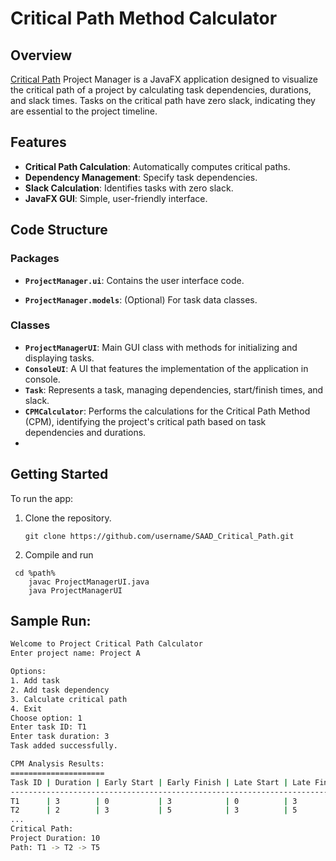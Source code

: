 # Critical Path Method Calculator

## Overview
[Critical Path](https://en.wikipedia.org/wiki/Critical_path_method) Project Manager is a JavaFX application designed to visualize the critical path of a project by calculating task dependencies, durations, and slack times. Tasks on the critical path have zero slack, indicating they are essential to the project timeline.

## Features
- **Critical Path Calculation**: Automatically computes critical paths.
- **Dependency Management**: Specify task dependencies.
- **Slack Calculation**: Identifies tasks with zero slack.
- **JavaFX GUI**: Simple, user-friendly interface.

## Code Structure
### Packages
- **`ProjectManager.ui`**: Contains the user interface code.

- **`ProjectManager.models`**: (Optional) For task data classes.

### Classes
- **`ProjectManagerUI`**: Main GUI class with methods for initializing and displaying tasks.
- **`ConsoleUI`**: A UI that features the implementation of the application in console.
- **`Task`**: Represents a task, managing dependencies, start/finish times, and slack.
- **`CPMCalculator`**: Performs the calculations for the Critical Path Method (CPM), identifying the project's critical path based on task dependencies and durations.
- 
## Getting Started
To run the app:
1. Clone the repository.
   ```terminal
   git clone https://github.com/username/SAAD_Critical_Path.git
   
2. Compile and run
  ```terminal
   cd %path%
      javac ProjectManagerUI.java
      java ProjectManagerUI
```
## Sample Run: 

```bash
Welcome to Project Critical Path Calculator
Enter project name: Project A

Options:
1. Add task
2. Add task dependency
3. Calculate critical path
4. Exit
Choose option: 1
Enter task ID: T1
Enter task duration: 3
Task added successfully.
```

```bash
CPM Analysis Results:
=====================
Task ID | Duration | Early Start | Early Finish | Late Start | Late Finish | Slack | Dependencies
------------------------------------------------------------------------
T1      | 3        | 0           | 3            | 0          | 3           | 0     | 
T2      | 2        | 3           | 5            | 3          | 5           | 0     | T1
...
Critical Path:
Project Duration: 10
Path: T1 -> T2 -> T5
```
